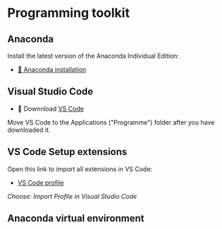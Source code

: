 # Programming toolkit

## Anaconda

Install the latest version of the Anaconda Individual Edition:

- [💾 Anaconda installation](https://www.anaconda.com/products/individual)


## Visual Studio Code 
 
- 💾 Downnload [VS Code](https://code.visualstudio.com/)  

Move VS Code to the Applications ("Programme") folder after you have downloaded it.


## VS Code Setup extensions

Open this link to import all extensions in VS Code:

- [VS Code profile](https://vscode.dev/profile/github/020c5ef976f3501c8d312314e6e30f53)

*Choose: Import Profile in Visual Studio Code*

## Anaconda virtual environment

